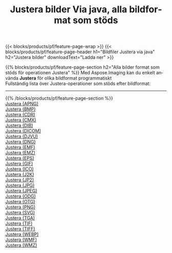 ﻿---
title: Justera bilder Via java, alla bildformat som stöds 
weight: 3920
url: /sv/java/adjust 
lang: sv
langdirlevel: 2
locales: zh-hans,ja,it,ru,de,es,fr,nl,id,lt,pl,pt,vi,tr,ko,zh-hant,ar,hi,th,sv,cs,uk,he
description: Med Aspose.Imaging kan du enkelt Justera bilder via java
---

{{< blocks/products/pf/feature-page-wrap >}}
{{< blocks/products/pf/feature-page-header h1="Bildfiler Justera via java" h2="Justera bilder" downloadText="Ladda ner" >}}


{{% blocks/products/pf/feature-page-section  h2="Alla bilder format som stöds för operationen Justera" %}}
Med Aspose.Imaging kan du enkelt använda **Justera** för olika bildformat programmatiskt
<br/>
Fullständig lista över Justera-operationer som stöds efter bildformat:
<hr/>
{{% /blocks/products/pf/feature-page-section %}}
<div class="container-fluid productfamilypage bg-gray">
    <div class="convertypes bg-gray agp-content section">
        <div class="container">
		<div class="row other-converters">
		    <div class='col-md-2 other-converter remove-lp remove-rp'><a href="/imaging/sv/java/adjust/apng" >Justera (APNG)</a></div><div class='col-md-2 other-converter remove-lp remove-rp'><a href="/imaging/sv/java/adjust/bmp" >Justera (BMP)</a></div><div class='col-md-2 other-converter remove-lp remove-rp'><a href="/imaging/sv/java/adjust/cdr" >Justera (CDR)</a></div><div class='col-md-2 other-converter remove-lp remove-rp'><a href="/imaging/sv/java/adjust/cmx" >Justera (CMX)</a></div><div class='col-md-2 other-converter remove-lp remove-rp'><a href="/imaging/sv/java/adjust/dib" >Justera (DIB)</a></div><div class='col-md-2 other-converter remove-lp remove-rp'><a href="/imaging/sv/java/adjust/dicom" >Justera (DICOM)</a></div><div class='col-md-2 other-converter remove-lp remove-rp'><a href="/imaging/sv/java/adjust/djvu" >Justera (DJVU)</a></div><div class='col-md-2 other-converter remove-lp remove-rp'><a href="/imaging/sv/java/adjust/dng" >Justera (DNG)</a></div><div class='col-md-2 other-converter remove-lp remove-rp'><a href="/imaging/sv/java/adjust/emf" >Justera (EMF)</a></div><div class='col-md-2 other-converter remove-lp remove-rp'><a href="/imaging/sv/java/adjust/emz" >Justera (EMZ)</a></div><div class='col-md-2 other-converter remove-lp remove-rp'><a href="/imaging/sv/java/adjust/eps" >Justera (EPS)</a></div><div class='col-md-2 other-converter remove-lp remove-rp'><a href="/imaging/sv/java/adjust/gif" >Justera (GIF)</a></div><div class='col-md-2 other-converter remove-lp remove-rp'><a href="/imaging/sv/java/adjust/ico" >Justera (ICO)</a></div><div class='col-md-2 other-converter remove-lp remove-rp'><a href="/imaging/sv/java/adjust/j2k" >Justera (J2K)</a></div><div class='col-md-2 other-converter remove-lp remove-rp'><a href="/imaging/sv/java/adjust/jp2" >Justera (JP2)</a></div><div class='col-md-2 other-converter remove-lp remove-rp'><a href="/imaging/sv/java/adjust/jpg" >Justera (JPG)</a></div><div class='col-md-2 other-converter remove-lp remove-rp'><a href="/imaging/sv/java/adjust/jpeg" >Justera (JPEG)</a></div><div class='col-md-2 other-converter remove-lp remove-rp'><a href="/imaging/sv/java/adjust/odg" >Justera (ODG)</a></div><div class='col-md-2 other-converter remove-lp remove-rp'><a href="/imaging/sv/java/adjust/otg" >Justera (OTG)</a></div><div class='col-md-2 other-converter remove-lp remove-rp'><a href="/imaging/sv/java/adjust/png" >Justera (PNG)</a></div><div class='col-md-2 other-converter remove-lp remove-rp'><a href="/imaging/sv/java/adjust/svg" >Justera (SVG)</a></div><div class='col-md-2 other-converter remove-lp remove-rp'><a href="/imaging/sv/java/adjust/tga" >Justera (TGA)</a></div><div class='col-md-2 other-converter remove-lp remove-rp'><a href="/imaging/sv/java/adjust/tif" >Justera (TIF)</a></div><div class='col-md-2 other-converter remove-lp remove-rp'><a href="/imaging/sv/java/adjust/tiff" >Justera (TIFF)</a></div><div class='col-md-2 other-converter remove-lp remove-rp'><a href="/imaging/sv/java/adjust/webp" >Justera (WEBP)</a></div><div class='col-md-2 other-converter remove-lp remove-rp'><a href="/imaging/sv/java/adjust/wmf" >Justera (WMF)</a></div><div class='col-md-2 other-converter remove-lp remove-rp'><a href="/imaging/sv/java/adjust/wmz" >Justera (WMZ)</a></div>
                </div>
        </div>
    </div>
</div>
<br/>
